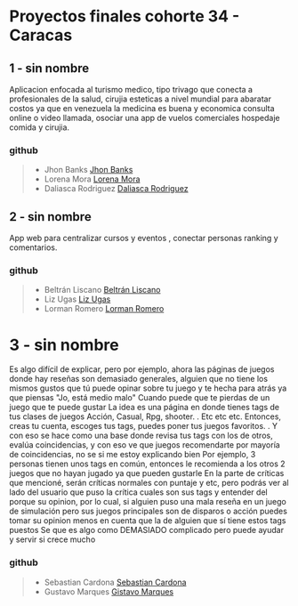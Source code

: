 # Proyectos finales cohorte 34 - Caracas


## 1 - sin nombre
Aplicacion enfocada al turismo medico, tipo trivago que conecta 
a profesionales de la salud, cirujia esteticas a nivel mundial para 
abaratar costos ya que en venezuela la medicina es buena y economica
consulta online o video llamada, osociar una app de vuelos comerciales
hospedaje comida y cirujia.  

### github
> - Jhon Banks [Jhon Banks](https://github.com/Johndbm)
> - Lorena Mora [Lorena Mora](https://github.com/lorenacmora)
> - Daliasca Rodriguez [Daliasca Rodriguez](https://github.com/dalirod)


## 2 - sin nombre
App web para centralizar cursos y eventos , conectar personas 
ranking y comentarios. 

### github
> - Beltrán Liscano [Beltrán Liscano](https://github.com/beltranaugusto)
> - Liz Ugas [Liz Ugas](https://github.com/Lizu-4)
> - Lorman Romero [Lorman Romero](https://github.com/Lormanrg)


# 3 - sin nombre
Es algo difícil de explicar, pero por ejemplo, ahora las páginas de juegos donde hay 
reseñas son demasiado generales, alguien que no tiene los mismos gustos que tú puede 
opinar sobre tu juego y te hecha para atrás ya que piensas "Jo, está medio malo" 
Cuando puede que te pierdas de un juego que te puede gustar
La idea es una página en donde tienes tags de tus clases de juegos
Acción, Casual, Rpg, shooter. . Etc etc etc.
Entonces, creas tu cuenta, escoges tus tags, puedes poner tus juegos favoritos. . 
Y con eso se hace como una base donde revisa tus tags con los de otros, evalúa coincidencias, y con eso ve que juegos recomendarte por mayoría de coincidencias, no se si me estoy explicando bien
Por ejemplo, 3 personas tienen unos tags en común, entonces le recomienda a los otros 2 juegos que no hayan jugado ya que pueden gustarle
En la parte de críticas que mencioné, serán críticas normales con puntaje y etc, pero podrás ver al lado del usuario que puso la crítica cuales son sus tags y entender del porque su opinion, por lo cual, si alguien puso una mala reseña en un juego de simulación pero sus juegos principales son de disparos o acción puedes tomar su opinion menos en cuenta que la de alguien que sí tiene estos tags puestos
Se que es algo como DEMASIADO complicado pero puede ayudar y servir si crece mucho

### github
> - Sebastian Cardona [Sebastian Cardona](https://github.com/MyNameIsGs/)
> - Gustavo Marques [Gistavo Marques](https://github.com/)











